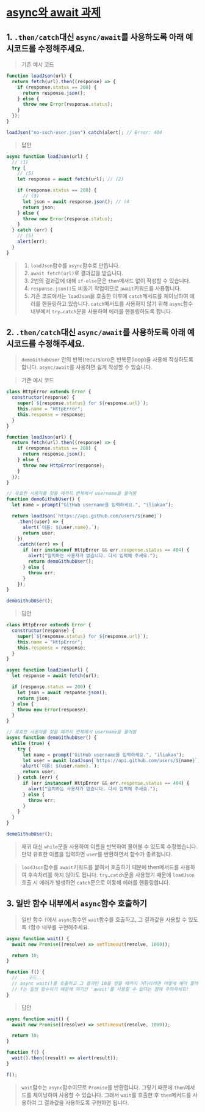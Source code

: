 # [async와 await 과제](https://ko.javascript.info/async-await#tasks)

## 1. `.then/catch`대신 `async/await`를 사용하도록 아래 예시코드를 수정해주세요.

> 기존 예시 코드

```js
function loadJson(url) {
  return fetch(url).then((response) => {
    if (response.status == 200) {
      return response.json();
    } else {
      throw new Error(response.status);
    }
  });
}

loadJson("no-such-user.json").catch(alert); // Error: 404
```

> 답안

```js
async function loadJson(url) {
  // (1)
  try {
    // (5)
    let response = await fetch(url); // (2)

    if (response.status == 200) {
      // (3)
      let json = await response.json(); // (4
      return json;
    } else {
      throw new Error(response.status);
    }
  } catch (err) {
    // (5)
    alert(err);
  }
}
```

> 1. `loadJson`함수를 `async`함수로 만듭니다.
> 2. `await fetch(url)`로 결과값을 받습니다.
> 3. 2번의 결과값에 대해 `if-else`문은 `then`메서드 없이 작성할 수 있습니다.
> 4. `response.json()`도 비동기 작업이므로 `await`키워드를 사용합니다.
> 5. 기존 코드에서는 `loadJson`을 호출한 이후에 `catch`메서드를 체이닝하여 에러를 핸들링하고 있습니다. `catch`메서드를 사용하지 않기 위해 `async`함수 내부에서 `try…catch`문을 사용하여 에러를 핸들링하도록 합니다.

## 2. `.then/catch`대신 `async/await`를 사용하도록 아래 예시코드를 수정해주세요.

> `demoGithubUser` 안의 반복(recursion)은 반복문(loop)을 사용해 작성하도록 합니다. `async/await`를 사용하면 쉽게 작성할 수 있습니다.

> 기존 예시 코드

```js
class HttpError extends Error {
  constructor(response) {
    super(`${response.status} for ${response.url}`);
    this.name = "HttpError";
    this.response = response;
  }
}

function loadJson(url) {
  return fetch(url).then((response) => {
    if (response.status == 200) {
      return response.json();
    } else {
      throw new HttpError(response);
    }
  });
}

// 유효한 사용자를 찾을 때까지 반복해서 username을 물어봄
function demoGithubUser() {
  let name = prompt("GitHub username을 입력하세요.", "iliakan");

  return loadJson(`https://api.github.com/users/${name}`)
    .then((user) => {
      alert(`이름: ${user.name}.`);
      return user;
    })
    .catch((err) => {
      if (err instanceof HttpError && err.response.status == 404) {
        alert("일치하는 사용자가 없습니다. 다시 입력해 주세요.");
        return demoGithubUser();
      } else {
        throw err;
      }
    });
}

demoGithubUser();
```

> 답안

```js
class HttpError extends Error {
  constructor(response) {
    super(`${response.status} for ${response.url}`);
    this.name = "HttpError";
    this.response = response;
  }
}

async function loadJson(url) {
  let response = await fetch(url);

  if (response.status == 200) {
    let json = await response.json();
    return json;
  } else {
    throw new Error(response);
  }
}

// 유효한 사용자를 찾을 때까지 반복해서 username을 물어봄
async function demoGithubUser() {
  while (true) {
    try {
      let name = prompt("GitHub username을 입력하세요.", "iliakan");
      let user = await loadJson(`https://api.github.com/users/${name}`);
      alert(`이름: ${user.name}.`);
      return user;
    } catch (err) {
      if (err instanceof HttpError && err.response.status == 404) {
        alert("일치하는 사용자가 없습니다. 다시 입력해 주세요.");
      } else {
        throw err;
      }
    }
  }
}

demoGithubUser();
```

> 재귀 대신 `while`문을 사용하여 이름을 반복하여 물어볼 수 있도록 수정했습니다. 만약 유효한 이름을 입력하면 `user`를 반환하면서 함수가 종료됩니다.

> `loadJson`함수를 `await`키워드를 붙여서 호출하기 때문에 then메서드를 사용하여 후속처리를 하지 않아도 됩니다. `try…catch`문을 사용했기 때문에 `loadJson`호출 시 에러가 발생하면 `catch`문으로 이동해 에러를 핸들링합니다.

## 3. 일반 함수 내부에서 `async`함수 호출하기

> 일반 함수 `f`에서 `async`함수인 `wait`함수를 호출하고, 그 결과값을 사용할 수 있도록 `f`함수 내부를 구현해주세요.

```js
async function wait() {
  await new Promise((resolve) => setTimeout(resolve, 1000));

  return 10;
}

function f() {
  // ...코드...
  // async wait()를 호출하고 그 결과인 10을 얻을 때까지 기다리려면 어떻게 해야 할까요?
  // f는 일반 함수이기 때문에 여기선 'await'를 사용할 수 없다는 점에 주의하세요!
}
```

> 답안

```jsx
async function wait() {
  await new Promise((resolve) => setTimeout(resolve, 1000));

  return 10;
}

function f() {
  wait().then((result) => alert(result));
}

f();
```

> `wait`함수는 `async`함수이므로 `Promise`를 반환합니다. 그렇기 때문에 `then`메서드를 체이닝하여 사용할 수 있습니다. 그래서 `wait`를 호출한 후 `then`메서드를 사용하여 그 결과값을 사용하도록 구현하면 됩니다.

